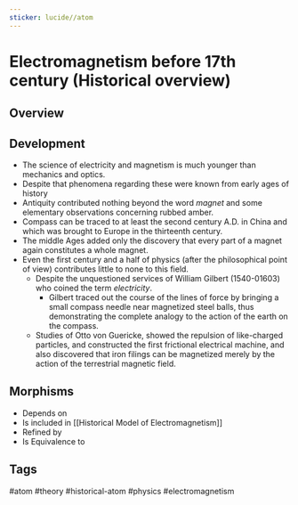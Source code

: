 ```yaml
---
sticker: lucide//atom
---
```

# Electromagnetism before 17th century (Historical overview)
## Overview

## Development
- The science of electricity and magnetism is much younger than mechanics and optics. 
- Despite that phenomena regarding these were known from early ages of history
- Antiquity contributed nothing beyond the word *magnet* and some elementary observations concerning rubbed amber. 
- Compass can be traced to at least the second century A.D. in China and which was brought to Europe in the thirteenth century.
- The middle Ages added only the discovery that every part of a magnet again constitutes a whole magnet.
- Even the first century and a half of physics (after the philosophical point of view) contributes little to none to this field.
	- Despite the unquestioned services of William Gilbert (1540-01603) who coined the term *electricity*.
		- Gilbert traced out the course of the lines of force by bringing a small compass needle near magnetized steel balls, thus demonstrating the complete analogy to the action of the earth on the compass.
	- Studies of Otto von Guericke, showed the repulsion of like-charged particles, and constructed the first frictional electrical machine, and also discovered that iron filings can be magnetized merely by the action of the terrestrial magnetic field.
## Morphisms
- Depends on
- Is included in [[Historical Model of Electromagnetism]]
- Refined by
- Is Equivalence to

## Tags
#atom #theory #historical-atom #physics #electromagnetism 